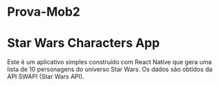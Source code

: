 # Prova-Mob2

# Star Wars Characters App

Este é um aplicativo simples construído com React Native que gera uma lista de 10 personagens do universo Star Wars. Os dados são obtidos da API SWAPI (Star Wars API).
